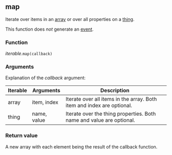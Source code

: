 ## map

Iterate over items in an [array](#array) or over all properties on a [thing](#thing).

This function does *not* generate an [event](#events).

### Function
*iterable*.`map(callback)`

### Arguments
Explanation of the *callback* argument:

Iterable | Arguments | Description
-------- | -------- | -----------
array | item, index | Iterate over all items in the array. Both item and index are optional.
thing | name, value | Iterate over the thing properties. Both name and value are optional.

### Return value
A new array with each element being the result of the callback function.
